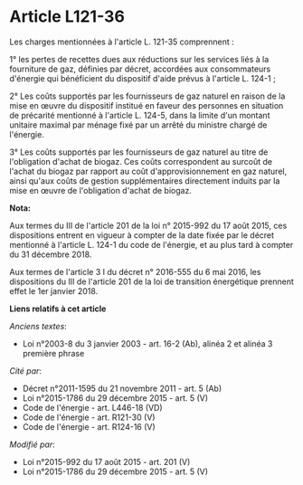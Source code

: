 # Article L121-36

Les charges mentionnées à l'article L. 121-35 comprennent : 

1° les pertes de recettes dues aux réductions sur les services liés à la fourniture de gaz, définies par décret, accordées
aux consommateurs d'énergie qui bénéficient du dispositif d'aide prévus à l'article L. 124-1 ;

2° Les coûts supportés par les fournisseurs de gaz naturel en raison de la mise en œuvre du dispositif institué en faveur des
personnes en situation de précarité mentionné à l'article L. 124-5, dans la limite d'un montant unitaire maximal par ménage
fixé par un arrêté du ministre chargé de l'énergie. 

3° Les coûts supportés par les fournisseurs de gaz naturel au titre de l'obligation d'achat de biogaz. Ces coûts
correspondent au surcoût de l'achat du biogaz par rapport au coût d'approvisionnement en gaz naturel, ainsi qu'aux coûts de
gestion supplémentaires directement induits par la mise en œuvre de l'obligation d'achat de biogaz.

**Nota:**

Aux termes du III de l'article 201 de la loi n° 2015-992 du 17 août 2015, ces dispositions entrent en vigueur à compter de la
date fixée par le décret mentionné à l'article L. 124-1 du code de l'énergie, et au plus tard à compter du 31 décembre 2018.

Aux termes de l'article 3 I du décret n° 2016-555 du 6 mai 2016, les dispositions du III de l'article 201 de la loi de
transition énergétique prennent effet le 1er janvier 2018.

**Liens relatifs à cet article**

_Anciens textes_:

  - Loi n°2003-8 du 3 janvier 2003 - art. 16-2 (Ab), alinéa 2 et alinéa 3 première phrase

_Cité par_:

  - Décret n°2011-1595 du 21 novembre 2011 - art. 5 (Ab)
  - Loi n°2015-1786 du 29 décembre 2015 - art. 5 (V)
  - Code de l'énergie - art. L446-18 (VD)
  - Code de l'énergie - art. R121-30 (V)
  - Code de l'énergie - art. R124-16 (V)

_Modifié par_:

  - Loi n°2015-992 du 17 août 2015 - art. 201 (V)
  - Loi n°2015-1786 du 29 décembre 2015 - art. 5 (V)
